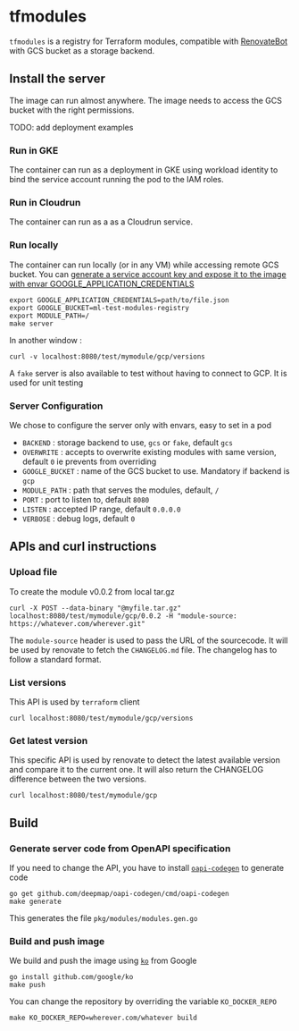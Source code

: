 # tfmodules

`tfmodules` is a registry for Terraform modules, compatible with [RenovateBot](https://github.com/renovatebot/renovate) with GCS bucket as a storage backend.

## Install the server

The image can run almost anywhere. The image needs to access the GCS bucket with the right permissions.

TODO: add deployment examples

### Run in GKE

The container can run as a deployment in GKE using workload identity to bind the service account running the pod to the IAM roles.

### Run in Cloudrun

The container can run as a as a Cloudrun service.

### Run locally

The container can run locally (or in any VM) while accessing remote GCS bucket. You can [generate a service account key and expose it to the image with envar GOOGLE_APPLICATION_CREDENTIALS](https://cloud.google.com/docs/authentication/production)

```
export GOOGLE_APPLICATION_CREDENTIALS=path/to/file.json
export GOOGLE_BUCKET=ml-test-modules-registry
export MODULE_PATH=/
make server
```

In another window :
```
curl -v localhost:8080/test/mymodule/gcp/versions
```

A `fake` server is also available to test without having to connect to GCP. It is used for unit testing

### Server Configuration

We chose to configure the server only with envars, easy to set in a pod

- `BACKEND` : storage backend to use, `gcs` or `fake`, default `gcs`
- `OVERWRITE` : accepts to overwrite existing modules with same version, default `0` ie prevents from overriding
- `GOOGLE_BUCKET` : name of the GCS bucket to use. Mandatory if backend is `gcp`
- `MODULE_PATH` : path that serves the modules, default, `/`
- `PORT` : port to listen to, default `8080`
- `LISTEN` : accepted IP range, default `0.0.0.0`
- `VERBOSE` : debug logs, default `0`

## APIs and curl instructions

### Upload file

To create the module v0.0.2 from local tar.gz
```
curl -X POST --data-binary "@myfile.tar.gz" localhost:8080/test/mymodule/gcp/0.0.2 -H "module-source: https://whatever.com/wherever.git"
```

The `module-source` header is used to pass the URL of the sourcecode. It will be used by renovate to fetch the `CHANGELOG.md` file. The changelog has to follow a standard format.

### List versions

This API is used by `terraform` client
```
curl localhost:8080/test/mymodule/gcp/versions
```

### Get latest version

This specific API is used by renovate to detect the latest available version and compare it to the current one. It will also return the CHANGELOG difference between the two versions.
```
curl localhost:8080/test/mymodule/gcp
```

## Build

### Generate server code from OpenAPI specification

If you need to change the API, you have to install [`oapi-codegen`](https://github.com/deepmap/oapi-codegen) to generate code

```
go get github.com/deepmap/oapi-codegen/cmd/oapi-codegen
make generate
```

This generates the file `pkg/modules/modules.gen.go`

### Build and push image

We build and push the image using [`ko`](https://github.com/google/ko) from Google
```
go install github.com/google/ko
make push
```

You can change the repository by overriding the variable `KO_DOCKER_REPO`
```
make KO_DOCKER_REPO=wherever.com/whatever build
```

